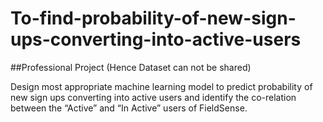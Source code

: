 # To-find-probability-of-new-sign-ups-converting-into-active-users
##Professional Project (Hence Dataset can not be shared)

Design most appropriate machine learning model to predict probability of new sign ups converting into active users
and identify the co-relation between the “Active” and “In Active” users of FieldSense.
